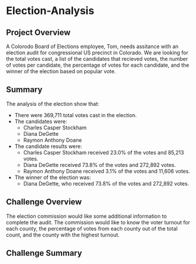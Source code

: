 # Election-Analysis

## Project Overview
A Colorodo Board of Elections employee, Tom, needs assitance with an election audit for congressional US precinct in Colorado. We are looking for the total votes cast, a list of the candidates that recieved votes, the number of votes per candidate,  the percentage of votes for each candidate, and the winner of the election based on popular vote.

## Summary 
The analysis of the election show that:
* There were 369,711 total votes cast in the election. 
* The candidates were:
    - Charles Casper Stockham
    - Diana DeGette
    - Raymon Anthony Doane
* The candidate results were:
    - Charles Casper Stockham received 23.0% of the votes and 85,213 votes.
    - Diana DeGette received 73.8% of the votes and 272,892 votes.
    - Raymon Anthony Doane received 3.1% of the votes and 11,606 votes.
* The winner of the election was:
    - Diana DeGette, who received 73.8% of the votes and 272,892 votes.

## Challenge Overview
The election commission would like some additional information to complete the audit. The commission would like to know the voter turnout for each county, the percentage of votes from each county out of the total count, and the county with the highest turnout. 

## Challenge Summary
